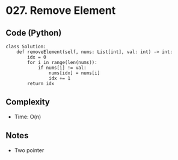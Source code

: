 # 027. Remove Element

## Code (Python)
```python3
class Solution:
    def removeElement(self, nums: List[int], val: int) -> int:
        idx = 0
        for i in range(len(nums)):
            if nums[i] != val:
                nums[idx] = nums[i]
                idx += 1
        return idx
```

## Complexity
- Time: O(n)

## Notes
- Two pointer
